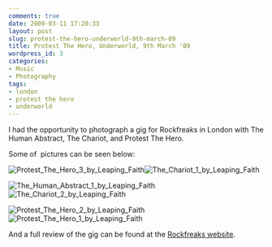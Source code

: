 ```yaml
---
comments: true
date: 2009-03-11 17:20:33
layout: post
slug: protest-the-hero-underworld-9th-march-09
title: Protest The Hero, Underworld, 9th March '09
wordpress_id: 3
categories:
- Music
- Photography
tags:
- london
- protest the hero
- underworld
---
```


I had the opportunity to photograph a gig for Rockfreaks in London with The Human Abstract, The Chariot, and Protest The Hero.


Some of  pictures can be seen below:




![Protest_The_Hero_3_by_Leaping_Faith](http://www.mfoot.com/wp-content/uploads/2009/11/Protest_The_Hero_3_by_Leaping_Faith.jpg)![The_Chariot_1_by_Leaping_Faith](http://www.mfoot.com/wp-content/uploads/2009/11/The_Chariot_1_by_Leaping_Faith.jpg)







![The_Human_Abstract_1_by_Leaping_Faith](http://www.mfoot.com/wp-content/uploads/2009/11/The_Human_Abstract_1_by_Leaping_Faith.jpg)![The_Chariot_2_by_Leaping_Faith](http://www.mfoot.com/wp-content/uploads/2009/11/The_Chariot_2_by_Leaping_Faith.jpg)




![Protest_The_Hero_2_by_Leaping_Faith](http://www.mfoot.com/wp-content/uploads/2009/11/Protest_The_Hero_2_by_Leaping_Faith.jpg) ![Protest_The_Hero_1_by_Leaping_Faith](http://www.mfoot.com/wp-content/uploads/2009/11/Protest_The_Hero_1_by_Leaping_Faith.jpg)


And a full review of the gig can be found at the [Rockfreaks website](http://rockfreaks.net/?page=gigreviews&id=215).
